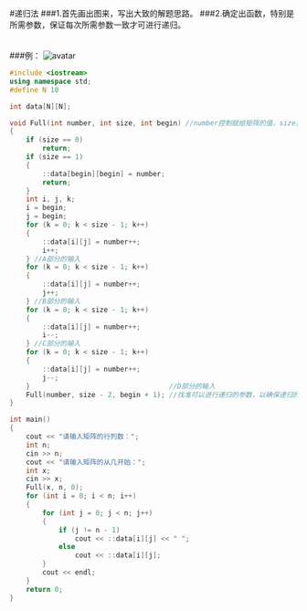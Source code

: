 #递归法
###1.首先画出图来，写出大致的解题思路。
###2.确定出函数，特别是所需参数，保证每次所需参数一致才可进行递归。
<br>
<br>
<br>
###例：
![avatar](https://img-blog.csdnimg.cn/20201012150119962.png?x-oss-process=image/watermark,type_ZmFuZ3poZW5naGVpdGk,shadow_10,text_aHR0cHM6Ly9ibG9nLmNzZG4ubmV0L3FxXzQ1NjAyODUw,size_16,color_FFFFFF,t_70#pic_center)
```cpp
#include <iostream>
using namespace std;
#define N 10

int data[N][N];

void Full(int number, int size, int begin) //number控制赋给矩阵的值，size控制旋转填充的长度，begin控制每次递归的起始位置
{
    if (size == 0)
        return;
    if (size == 1)
    {
        ::data[begin][begin] = number;
        return;
    }
    int i, j, k;
    i = begin;
    j = begin;
    for (k = 0; k < size - 1; k++)
    {
        ::data[i][j] = number++;
        i++;
    } //A部分的输入
    for (k = 0; k < size - 1; k++)
    {
        ::data[i][j] = number++;
        j++;
    } //B部分的输入
    for (k = 0; k < size - 1; k++)
    {
        ::data[i][j] = number++;
        i--;
    } //C部分的输入
    for (k = 0; k < size - 1; k++)
    {
        ::data[i][j] = number++;
        j--;
    }                                  //D部分的输入
    Full(number, size - 2, begin + 1); //找准可以进行递归的参数，以确保递归的正确运行
}

int main()
{
    cout << "请输入矩阵的行列数：";
    int n;
    cin >> n;
    cout << "请输入矩阵的从几开始：";
    int x;
    cin >> x;
    Full(x, n, 0);
    for (int i = 0; i < n; i++)
    {
        for (int j = 0; j < n; j++)
        {
            if (j != n - 1)
                cout << ::data[i][j] << " ";
            else
                cout << ::data[i][j];
        }
        cout << endl;
    }
    return 0;
}
```